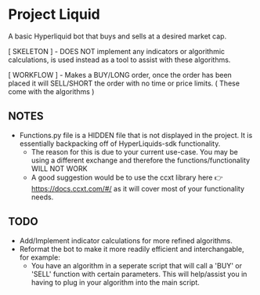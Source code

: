 
# Project Liquid

A basic Hyperliquid bot that buys and sells at a desired market cap.

[ SKELETON ] - DOES NOT implement any indicators or algorithmic calculations, is used instead as a tool to assist with these algorithms.

[ WORKFLOW ] - Makes a BUY/LONG order, once the order has been placed it will SELL/SHORT the order with no time or price limits. ( These come with the algorithms )


## NOTES
- Functions.py file is a HIDDEN file that is not displayed in the project. It is essentially backpacking off of HyperLiquids-sdk functionality.
    - The reason for this is due to your current use-case. You may be using a different exchange and therefore the functions/functionality WILL NOT WORK
    - A good suggestion would be to use the ccxt library here 👉 https://docs.ccxt.com/#/ as it will cover most of your functionality needs.

## TODO

- Add/Implement indicator calculations for more refined algorithms.
- Reformat the bot to make it more readily efficient and interchangable, for example:
    - You have an algorithm in a seperate script that will call a 'BUY' or 'SELL' function with certain parameters. This will help/assist you in having to plug in your algorithm into the main script.